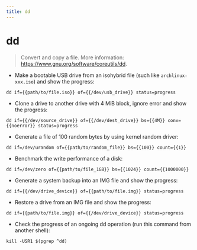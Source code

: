 ```yaml
---
title: dd
---
```

# dd

> Convert and copy a file.
> More information: <https://www.gnu.org/software/coreutils/dd>.

- Make a bootable USB drive from an isohybrid file (such like `archlinux-xxx.iso`) and show the progress:

`dd if={{path/to/file.iso}} of={{/dev/usb_drive}} status=progress`

- Clone a drive to another drive with 4 MiB block, ignore error and show the progress:

`dd if={{/dev/source_drive}} of={{/dev/dest_drive}} bs={{4M}} conv={{noerror}} status=progress`

- Generate a file of 100 random bytes by using kernel random driver:

`dd if=/dev/urandom of={{path/to/random_file}} bs={{100}} count={{1}}`

- Benchmark the write performance of a disk:

`dd if=/dev/zero of={{path/to/file_1GB}} bs={{1024}} count={{1000000}}`

- Generate a system backup into an IMG file and show the progress:

`dd if={{/dev/drive_device}} of={{path/to/file.img}} status=progress`

- Restore a drive from an IMG file and show the progress:

`dd if={{path/to/file.img}} of={{/dev/drive_device}} status=progress`

- Check the progress of an ongoing dd operation (run this command from another shell):

`kill -USR1 $(pgrep ^dd)`
